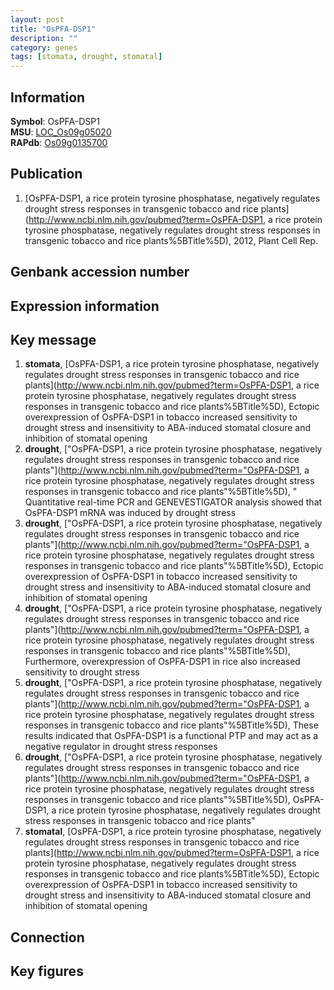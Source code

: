 ```yaml
---
layout: post
title: "OsPFA-DSP1"
description: ""
category: genes
tags: [stomata, drought, stomatal]
---
```


## Information
__Symbol__: OsPFA-DSP1  
__MSU__: [LOC_Os09g05020](http://rice.plantbiology.msu.edu/cgi-bin/ORF_infopage.cgi?orf=LOC_Os09g05020)  
__RAPdb__: [Os09g0135700](http://rapdb.dna.affrc.go.jp/viewer/gbrowse_details/irgsp1?name=Os09g0135700)  

## Publication
1. [OsPFA-DSP1, a rice protein tyrosine phosphatase, negatively regulates drought stress responses in transgenic tobacco and rice plants](http://www.ncbi.nlm.nih.gov/pubmed?term=OsPFA-DSP1, a rice protein tyrosine phosphatase, negatively regulates drought stress responses in transgenic tobacco and rice plants%5BTitle%5D), 2012, Plant Cell Rep.

## Genbank accession number

## Expression information

## Key message
1. __stomata__, [OsPFA-DSP1, a rice protein tyrosine phosphatase, negatively regulates drought stress responses in transgenic tobacco and rice plants](http://www.ncbi.nlm.nih.gov/pubmed?term=OsPFA-DSP1, a rice protein tyrosine phosphatase, negatively regulates drought stress responses in transgenic tobacco and rice plants%5BTitle%5D),  Ectopic overexpression of OsPFA-DSP1 in tobacco increased sensitivity to drought stress and insensitivity to ABA-induced stomatal closure and inhibition of stomatal opening
2. __drought__, ["OsPFA-DSP1, a rice protein tyrosine phosphatase, negatively regulates drought stress responses in transgenic tobacco and rice plants"](http://www.ncbi.nlm.nih.gov/pubmed?term="OsPFA-DSP1, a rice protein tyrosine phosphatase, negatively regulates drought stress responses in transgenic tobacco and rice plants"%5BTitle%5D), " Quantitative real-time PCR and GENEVESTIGATOR analysis showed that OsPFA-DSP1 mRNA was induced by drought stress
3. __drought__, ["OsPFA-DSP1, a rice protein tyrosine phosphatase, negatively regulates drought stress responses in transgenic tobacco and rice plants"](http://www.ncbi.nlm.nih.gov/pubmed?term="OsPFA-DSP1, a rice protein tyrosine phosphatase, negatively regulates drought stress responses in transgenic tobacco and rice plants"%5BTitle%5D),  Ectopic overexpression of OsPFA-DSP1 in tobacco increased sensitivity to drought stress and insensitivity to ABA-induced stomatal closure and inhibition of stomatal opening
4. __drought__, ["OsPFA-DSP1, a rice protein tyrosine phosphatase, negatively regulates drought stress responses in transgenic tobacco and rice plants"](http://www.ncbi.nlm.nih.gov/pubmed?term="OsPFA-DSP1, a rice protein tyrosine phosphatase, negatively regulates drought stress responses in transgenic tobacco and rice plants"%5BTitle%5D),  Furthermore, overexpression of OsPFA-DSP1 in rice also increased sensitivity to drought stress
5. __drought__, ["OsPFA-DSP1, a rice protein tyrosine phosphatase, negatively regulates drought stress responses in transgenic tobacco and rice plants"](http://www.ncbi.nlm.nih.gov/pubmed?term="OsPFA-DSP1, a rice protein tyrosine phosphatase, negatively regulates drought stress responses in transgenic tobacco and rice plants"%5BTitle%5D),  These results indicated that OsPFA-DSP1 is a functional PTP and may act as a negative regulator in drought stress responses
6. __drought__, ["OsPFA-DSP1, a rice protein tyrosine phosphatase, negatively regulates drought stress responses in transgenic tobacco and rice plants"](http://www.ncbi.nlm.nih.gov/pubmed?term="OsPFA-DSP1, a rice protein tyrosine phosphatase, negatively regulates drought stress responses in transgenic tobacco and rice plants"%5BTitle%5D), OsPFA-DSP1, a rice protein tyrosine phosphatase, negatively regulates drought stress responses in transgenic tobacco and rice plants"
7. __stomatal__, [OsPFA-DSP1, a rice protein tyrosine phosphatase, negatively regulates drought stress responses in transgenic tobacco and rice plants](http://www.ncbi.nlm.nih.gov/pubmed?term=OsPFA-DSP1, a rice protein tyrosine phosphatase, negatively regulates drought stress responses in transgenic tobacco and rice plants%5BTitle%5D),  Ectopic overexpression of OsPFA-DSP1 in tobacco increased sensitivity to drought stress and insensitivity to ABA-induced stomatal closure and inhibition of stomatal opening

## Connection

## Key figures


